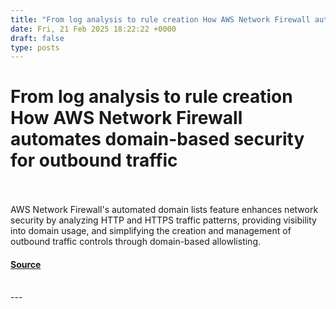 ```yaml
---
title: "From log analysis to rule creation How AWS Network Firewall automates domain-based security for outbound traffic"
date: Fri, 21 Feb 2025 18:22:22 +0000
draft: false
type: posts
---
```

# From log analysis to rule creation How AWS Network Firewall automates domain-based security for outbound traffic

<br/>

<br/>
AWS Network Firewall's automated domain lists feature enhances network security by analyzing HTTP and HTTPS traffic patterns, providing visibility into domain usage, and simplifying the creation and management of outbound traffic controls through domain-based allowlisting.

#### [Source](https://aws.amazon.com/blogs/security/from-log-analysis-to-rule-creation-how-aws-network-firewall-automates-domain-based-security-for-outbound-traffic/)

<br/>
---
